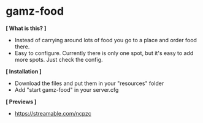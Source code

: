 # gamz-food

**[ What is this? ]**
- Instead of carrying around lots of food you go to a place and order food there.
- Easy to configure. Currently there is only one spot, but it's easy to add more spots. Just check the config.

**[ Installation ]**

- Download the files and put them in your "resources" folder
- Add "start gamz-food" in your server.cfg

**[ Previews ]**
- https://streamable.com/ncpzc
